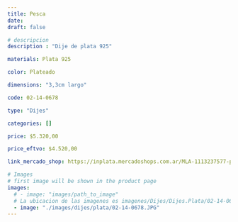 ```yaml
---
title: Pesca
date: 
draft: false

# descripcion
description : "Dije de plata 925"

materials: Plata 925

color: Plateado

dimensions: "3,3cm largo"

code: 02-14-0678

type: "Dijes"

categories: []

price: $5.320,00

price_eftvo: $4.520,00

link_mercado_shop: https://inplata.mercadoshops.com.ar/MLA-1113237577-pesca-_JM

# Images
# first image will be shown in the product page
images:
  # - image: "images/path_to_image"
  # La ubicacion de las imagenes es imagenes/Dijes/Dijes.Plata/02-14-0678-pesca
  - image: "./images/dijes/plata/02-14-0678.JPG"
---
```

